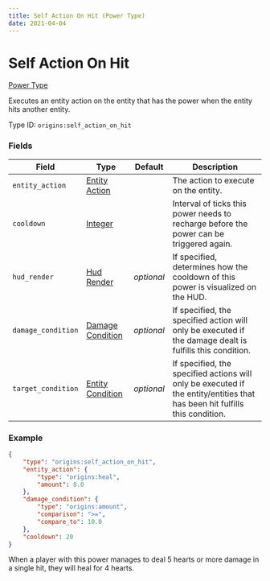 ```yaml
---
title: Self Action On Hit (Power Type)
date: 2021-04-04
---
```


# Self Action On Hit

[Power Type](../power_types.md)

Executes an entity action on the entity that has the power when the entity hits another entity.

Type ID: `origins:self_action_on_hit`

### Fields

Field  | Type | Default | Description
-------|------|---------|-------------
`entity_action` | [Entity Action](../entity_actions.md) | | The action to execute on the entity.
`cooldown` | [Integer](../types/data_types/integer.md) | | Interval of ticks this power needs to recharge before the power can be triggered again.
`hud_render` | [Hud Render](../types/data_types/hud_render.md) | _optional_ | If specified, determines how the cooldown of this power is visualized on the HUD.
`damage_condition` | [Damage Condition](../damage_conditions.md) | _optional_ | If specified, the specified action will only be executed if the damage dealt is fulfills this condition.
`target_condition` | [Entity Condition](../entity_conditions.md) | _optional_ | If specified, the specified actions will only be executed if the entity/entities that has been hit fulfills this condition.

### Example
```json
{
  	"type": "origins:self_action_on_hit",
  	"entity_action": {
    	"type": "origins:heal",
    	"amount": 8.0
  	},
  	"damage_condition": {
    	"type": "origins:amount",
    	"comparison": ">=",
    	"compare_to": 10.0
  	},
  	"cooldown": 20
}
```
When a player with this power manages to deal 5 hearts or more damage in a single hit, they will heal for 4 hearts.
